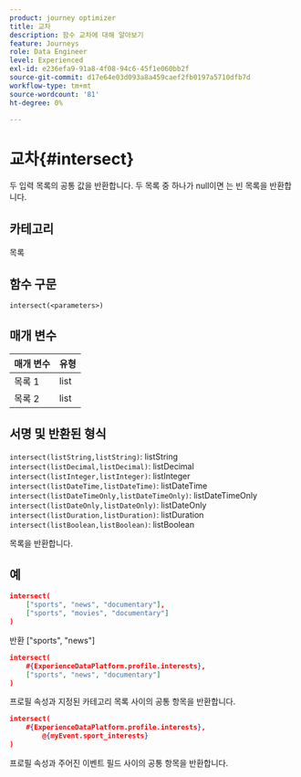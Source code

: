 ```yaml
---
product: journey optimizer
title: 교차
description: 함수 교차에 대해 알아보기
feature: Journeys
role: Data Engineer
level: Experienced
exl-id: e236efa9-91a8-4f08-94c6-45f1e060bb2f
source-git-commit: d17e64e03d093a8a459caef2fb0197a5710dfb7d
workflow-type: tm+mt
source-wordcount: '81'
ht-degree: 0%

---
```


# 교차{#intersect}

두 입력 목록의 공통 값을 반환합니다. 두 목록 중 하나가 null이면 는 빈 목록을 반환합니다.

## 카테고리

목록

## 함수 구문

`intersect(<parameters>)`

## 매개 변수

| 매개 변수 | 유형 |
|-----------|------------------|
| 목록 1 | list |
| 목록 2 | list |

## 서명 및 반환된 형식

`intersect(listString,listString)`: listString
`intersect(listDecimal,listDecimal)`: listDecimal
`intersect(listInteger,listInteger)`: listInteger
`intersect(listDateTime,listDateTime)`: listDateTime
`intersect(listDateTimeOnly,listDateTimeOnly)`: listDateTimeOnly
`intersect(listDateOnly,listDateOnly)`: listDateOnly
`intersect(listDuration,listDuration)`: listDuration
`intersect(listBoolean,listBoolean)`: listBoolean

목록을 반환합니다.

## 예

```json
intersect(
    ["sports", "news", "documentary"],
    ["sports", "movies", "documentary"]
)
```

반환 [&quot;sports&quot;, &quot;news&quot;]

```json
intersect(
    #{ExperienceDataPlatform.profile.interests},
    ["sports", "news", "documentary"]
)
```

프로필 속성과 지정된 카테고리 목록 사이의 공통 항목을 반환합니다.

```json
intersect(
    #{ExperienceDataPlatform.profile.interests},
        @{myEvent.sport_interests}
)
```

프로필 속성과 주어진 이벤트 필드 사이의 공통 항목을 반환합니다.
